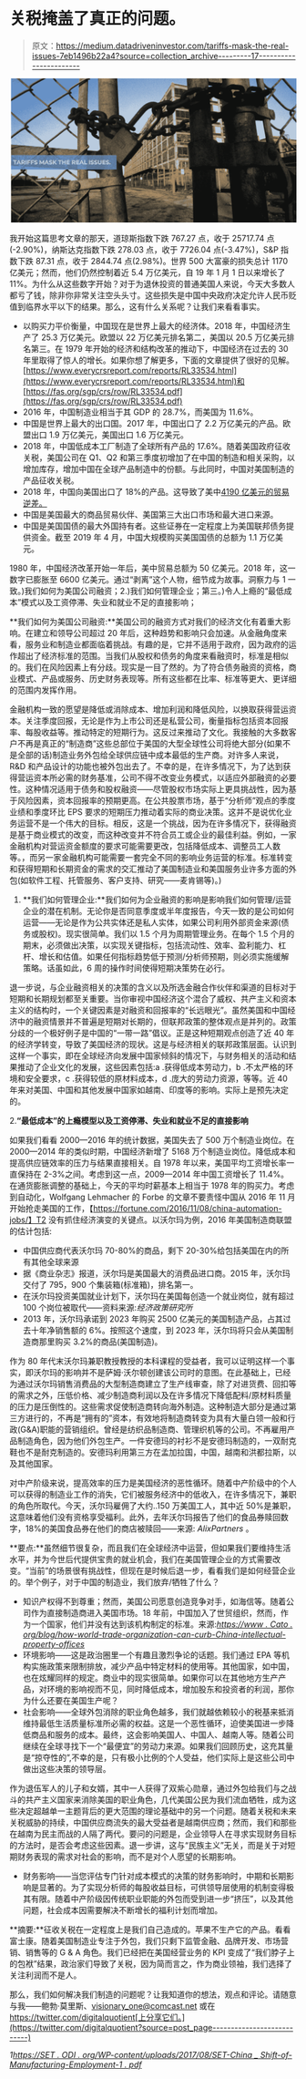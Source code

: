 # 关税掩盖了真正的问题。

> 原文：<https://medium.datadriveninvestor.com/tariffs-mask-the-real-issues-7eb1496b22a4?source=collection_archive---------17----------------------->

![](img/b21f087f0df0b2283caa11472e164e38.png)

我开始这篇思考文章的那天，道琼斯指数下跌 767.27 点，收于 25717.74 点(-2.90%)，纳斯达克指数下跌 278.03 点，收于 7726.04 点(-3.47%)，S&P 指数下跌 87.31 点，收于 2844.74 点(2.98%)。世界 500 大富豪的损失总计 1170 亿美元；然而，他们仍然控制着近 5.4 万亿美元，自 19 年 1 月 1 日以来增长了 11%。为什么从这些数字开始？对于为退休投资的普通美国人来说，今天大多数人都亏了钱，除非你非常关注空头头寸。这些损失是中国中央政府决定允许人民币贬值到临界水平以下的结果。那么，这有什么关系呢？让我们来看看事实。

*   以购买力平价衡量，中国现在是世界上最大的经济体。2018 年，中国经济生产了 25.3 万亿美元。欧盟以 22 万亿美元排名第二，美国以 20.5 万亿美元排名第三。在 1979 年开始的经济和结构改革的推动下，中国经济在过去的 30 年里取得了惊人的增长。如果你想了解更多，下面的文章提供了很好的见解。[https://www.everycrsreport.com/reports/RL33534.html](https://www.everycrsreport.com/reports/RL33534.html)和[https://fas.org/sgp/crs/row/RL33534.pdf](https://fas.org/sgp/crs/row/RL33534.pdf)
*   2016 年，中国制造业相当于其 GDP 的 28.7%，而美国为 11.6%。
*   中国是世界上最大的出口国。2017 年，中国出口了 2.2 万亿美元的产品。欧盟出口 1.9 万亿美元，美国出口 1.6 万亿美元。
*   2018 年，中国低成本工厂制造了全球所有产品的 17.6%。随着美国政府征收关税，美国公司在 Q1、Q2 和第三季度初增加了在中国的制造和相关采购，以增加库存，增加中国在全球产品制造中的份额。与此同时，中国对美国制造的产品征收关税。
*   2018 年，中国向美国出口了 18%的产品。这导致了美中[4190 亿美元的贸易逆差。](https://www.thebalance.com/u-s-china-trade-deficit-causes-effects-and-solutions-3306277)
*   中国是美国最大的商品贸易伙伴、美国第三大出口市场和最大进口来源。
*   中国是美国国债的最大外国持有者。这些证券在一定程度上为美国联邦债务提供资金。截至 2019 年 4 月，中国大规模购买美国国债的总额为 1.1 万亿美元。

1980 年，中国经济改革开始一年后，美中贸易总额为 50 亿美元。2018 年，这一数字已膨胀至 6600 亿美元。通过“剥离”这个人物，细节成为故事。洞察力与 1 一致。)我们如何为美国公司融资；2.)我们如何管理企业；第三。)令人上瘾的“最低成本”模式以及工资停滞、失业和就业不足的直接影响；

**我们如何为美国公司融资:**美国公司的融资方式对我们的经济文化有着重大影响。在建立和领导公司超过 20 年后，这种趋势和影响只会加速。从金融角度来看，服务业和制造业都面临着挑战。有趣的是，它并不适用于政府，因为政府的运作超出了经济标准的范围。当我们从股权和债务的角度来看融资时，标准是相似的。我们在风险因素上有分歧。现实是一目了然的。为了符合债务融资的资格，商业模式、产品或服务、历史财务表现等。所有这些都在比率、标准等更大、更详细的范围内发挥作用。

金融机构一致的愿望是降低或消除成本、增加利润和降低风险，以换取获得营运资本。关注季度回报，无论是作为上市公司还是私营公司，衡量指标包括资本回报率、每股收益等。推动特定的短期行为。这反过来推动了文化。我接触的大多数客户不再是真正的“制造商”这些总部位于美国的大型全球性公司将绝大部分(如果不是全部的话)制造业务外包给全球供应链中成本最低的生产商。对许多人来说，R&D 和产品设计的功能也被外包出去了。不幸的是，在许多情况下，为了达到获得营运资本所必需的财务基准，公司不得不改变业务模式，以适应外部融资的必要性。这种情况适用于债务和股权融资——尽管股权市场实际上更具挑战性，因为基于风险因素，资本回报率的预期更高。在公共股票市场，基于“分析师”观点的季度业绩和季度环比 EPS 要求的短期压力推动着实际的商业决策。这并不是说优化业务运营不是一个伟大的目标。相反，这是一个挑战，因为在许多情况下，获得融资是基于商业模式的改变，而这种改变并不符合员工或企业的最佳利益。例如，一家金融机构对营运资金额度的要求可能需要更改，包括降低成本、调整员工人数等。，而另一家金融机构可能需要一套完全不同的影响业务运营的标准。标准转变和获得短期和长期资金的需求的交汇推动了美国制造业和美国服务业许多方面的外包(如软件工程、托管服务、客户支持、研究——麦肯锡等)。)

1.  **我们如何管理企业:**我们如何为企业融资的影响是影响我们如何管理/运营企业的潜在机制。无论你是否同意季度或半年度报告，今天一致的是公司如何运营——无论是作为公共实体还是私人实体，如果公司利用外部资金来源(债务或股权)。现实很简单。我们以 1.5 个月为周期管理业务。在每个 1.5 个月的期末，必须做出决策，以实现关键指标，包括流动性、效率、盈利能力、杠杆、增长和估值。如果任何指标趋势低于预测/分析师预期，则必须实施缓解策略。话虽如此，6 周的操作时间使得短期决策势在必行。

退一步说，与企业融资相关的决策的含义以及所选金融合作伙伴和渠道的目标对于短期和长期规划都至关重要。当你审视中国经济这个混合了威权、共产主义和资本主义的结构时，一个关键因素是对融资和回报率的“长远眼光”。虽然美国和中国经济中的融资情景并不普遍是短期对长期的，但联邦政策的整体观点是并列的。政策分歧的一个极好例子是中国的“一带一路”倡议。正是这种短期观点创造了近 40 年的经济学转变，导致了美国经济的现状。这是与经济相关的联邦政策层面。认识到这样一个事实，即在全球经济向发展中国家倾斜的情况下，与财务相关的活动和结果推动了企业文化的发展，这些因素包括:a .获得低成本劳动力，b .不太严格的环境和安全要求，c .获得较低的原材料成本，d .庞大的劳动力资源，等等。近 40 年来对美国、中国和其他发展中国家如越南、印度等的影响。实际上是预先决定的。

2.**“最低成本”的上瘾模型以及工资停滞、失业和就业不足的直接影响**

如果我们看看 2000—2016 年的统计数据，美国失去了 500 万个制造业岗位。在 2000—2014 年的类似时期，中国经济新增了 5168 万个制造业岗位。降低成本和提高供应链效率的压力与结果直接相关。自 1978 年以来，美国平均工资增长率一直保持在 2-3%之间。考虑到这一点，2009—2014 年中国工资增长了 11.4%。在通货膨胀调整的基础上，今天的平均时薪基本上相当于 1978 年的购买力。考虑到自动化，Wolfgang Lehmacher 的 Forbe 的文章不要责怪中国从 2016 年 11 月开始抢走美国的工作，【https://fortune.com/2016/11/08/china-automation-jobs/】T2 没有抓住经济演变的关键点。以沃尔玛为例，2016 年美国制造商联盟的估计包括:

*   中国供应商代表沃尔玛 70-80%的商品，剩下 20-30%给包括美国在内的所有其他全球来源
*   据《商业杂志》报道，沃尔玛是美国最大的消费品进口商。2015 年，沃尔玛交付了 795，900 个集装箱(标准箱)，排名第一。
*   在沃尔玛投资美国就业计划下，沃尔玛在美国每创造一个就业岗位，就有超过 100 个岗位被取代——资料来源:*经济政策研究所*
*   2013 年，沃尔玛承诺到 2023 年购买 2500 亿美元的美国制造产品，占其过去十年净销售额的 6%。按照这个速度，到 2023 年，沃尔玛将只会从美国制造商那里购买 3.2%的商品(美国制造)。

作为 80 年代末沃尔玛兼职教授教授的本科课程的受益者，我可以证明这样一个事实，即沃尔玛的影响并不是萨姆·沃尔顿创建该公司时的意图。在此基础上，已经为通过沃尔玛销售消费品的大型制造商建立了生产线审查，除了对进货费、回扣等的需求之外，压低价格、减少制造商利润以及在许多情况下降低配料/原材料质量的压力是压倒性的。这些需求促使制造商转向海外制造。这种制造大部分是通过第三方进行的，不再是“拥有的”资本，有效地将制造商转变为具有大量白领一般和行政(G&A)职能的营销组织。曾经是纺织品制造商、管理织机等的公司。不再雇用产品制造角色，因为他们外包生产。一件安德玛的衬衫不是安德玛制造的，一双耐克鞋也不是耐克制造的。安德玛利用第三方在孟加拉国，中国，越南和洪都拉斯，以及其他国家。

对中产阶级来说，提高效率的压力是美国经济的恶性循环。随着中产阶级中的个人可以获得的制造业工作的消失，它们被服务经济中的低收入，在许多情况下，兼职的角色所取代。今天，沃尔玛雇佣了大约..150 万美国工人，其中近 50%是兼职，这意味着他们没有资格享受福利。此外，去年沃尔玛报告了他们的食品券赎回数字，18%的美国食品券在他们的商店被赎回——来源: *AlixPartners* 。

**要点:**虽然细节很复杂，而且我们在全球经济中运营，但如果我们要维持生活水平，并为今世后代提供宝贵的就业机会，我们在美国管理企业的方式需要改变。“当前”的场景很有挑战性，但现在是时候后退一步，看看我们是如何经营企业的。举个例子，对于中国的制造业，我们放弃/牺牲了什么？

*   知识产权得不到尊重；然而，美国公司愿意创造竞争对手，如海信等。随着公司作为直接制造商进入美国市场。18 年前，中国加入了世贸组织，然而，作为一个国家，他们并没有达到该机构制定的标准。来源:[*https://www . Cato . org/blog/how-world-trade-organization-can-curb-China-intellectual-property-offices*](https://www.cato.org/blog/how-world-trade-organization-can-curb-chinas-intellectual-property-transgressions)
*   环境影响——这是政治圈里一个有趣且激烈争论的话题。我们通过 EPA 等机构实施政策来限制排放，减少产品中特定材料的使用等。其他国家，如中国，也在炫耀同样的规定。商业中的现实很简单。如果你可以在其他地方生产产品，对环境的影响视而不见，同时降低成本，增加股东和投资者的利润，那你为什么还要在美国生产呢？
*   社会影响——全球外包消除的职业角色越多，我们就越依赖较小的税基来抵消维持最低生活质量标准所必需的权益。这是一个恶性循环，迫使美国进一步降低商品和服务的成本。最终，这会影响美国人、中国人、越南人等。随着公司继续在全球寻找下一个“最便宜”的劳动力来源。如果我们回顾历史，这充其量是“掠夺性的”,不幸的是，只有极小比例的个人受益，他们实际上是这些公司中做出这些决策的领导层。

作为退伍军人的儿子和女婿，其中一人获得了双紫心勋章，通过外包给我们与之战斗的共产主义国家来消除美国的职业角色，几代美国公民为我们流血牺牲，成为这些决定超越单一主题背后的更大范围的理论基础中的另一个问题。随着关税和未来关税威胁的持续，中国供应商流失的最大受益者是越南供应商；然而，我们和那些在越南为民主而战的人隔了两代。要问的问题是，企业领导人在寻求实现财务目标的方法时，是否会考虑这些因素。退一步讲，这与“民族主义”无关，而是关于对短期财务表现的需求对社会的影响，而不是对个人愿望的长期影响。

*   财务影响——当您评估专门针对成本模式的决策的财务影响时，中期和长期影响是显著的。为了实现分析师的每股收益目标，可供领导层使用的机制变得极其有限。随着中产阶级因传统职业职能的外包而受到进一步“挤压”，以及其他问题，社会成本因需要解决不断增长的福利计划而增加。

**摘要:**征收关税在一定程度上是我们自己造成的。苹果不生产它的产品。看看富士康。随着美国制造业专注于外包，我们只剩下监管金融、品牌开发、市场营销、销售等的 G & A 角色。我们已经把在美国经营业务的 KPI 变成了“我们脖子上的包袱”结果，政治家们导致了关税，因为简而言之，作为商业领袖，我们选择了关注利润而不是人。

那么，我们如何解决我们制造的问题呢？让我知道你的想法，观点和评论。请随意与我——鲍勃·莫里斯、visionary_one@comcast.net 或在 https://twitter.com/digitalquotient[上分享它们。](https://twitter.com/digitalquotient?source=post_page---------------------------)

*1*[*https://SET . ODI . org/WP-content/uploads/2017/08/SET-China _ Shift-of-Manufacturing-Employment-1 . pdf*](https://set.odi.org/wp-content/uploads/2017/08/SET-China_Shift-of-Manufacturing-Employment-1.pdf)